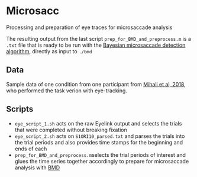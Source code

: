 # Microsacc
Processing and preparation of eye traces for microsaccade analysis

The resulting output from the last script `prep_for_BMD_and_preprocess.m` is a `.txt` file that is ready to be run with the [Bayesian microsaccade detection algorithm](https://github.com/basvanopheusden/bmd), directly as input to `./bmd`


## Data 
Sample data of one condition from one participant from  [Mihali et al, 2018](https://www.mitpressjournals.org/doi/abs/10.1162/cpsy_a_00018), who performed the task verion with eye-tracking.  
 


##  Scripts

* `eye_script_1.sh` acts on the raw Eyelink output and selects the trials that were completed without breaking fixation
* `eye_script_2.sh` acts on `S1ORI10_parsed.txt` and parses the trials into the trial periods and also provides time stamps for the beginning and ends of each
* `prep_for_BMD_and_preprocess.m`selects the trial periods of interest and glues the time series together accordingly to prepare for microsaccade analysis with [BMD](https://github.com/basvanopheusden/bmd) 

